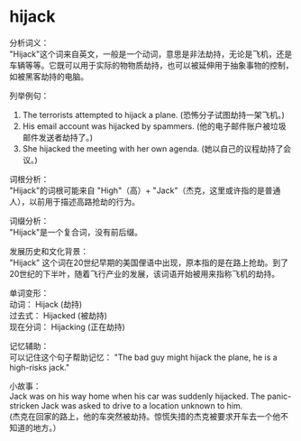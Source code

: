 # hijack

分析词义：  
"Hijack"这个词来自英文，一般是一个动词，意思是非法劫持，无论是飞机，还是车辆等等。它既可以用于实际的物物质劫持，也可以被延伸用于抽象事物的控制，如被黑客劫持的电脑。

  

列举例句：

  

1.  The terrorists attempted to hijack a plane. (恐怖分子试图劫持一架飞机。)
2.  His email account was hijacked by spammers. (他的电子邮件账户被垃圾邮件发送者劫持了。)
3.  She hijacked the meeting with her own agenda. (她以自己的议程劫持了会议。)

  

词根分析：  
"Hijack"的词根可能来自 "High"（高）+ "Jack"（杰克，这里或许指的是普通人），以前用于描述高路抢劫的行为。

  

词缀分析：  
"Hijack"是一个复合词，没有前后缀。

  

发展历史和文化背景：  
"Hijack" 这个词在20世纪早期的美国俚语中出现，原本指的是在路上抢劫。到了20世纪的下半叶，随着飞行产业的发展，该词语开始被用来指称飞机的劫持。

  

单词变形：  
动词： Hijack (劫持)  
过去式： Hijacked (被劫持)  
现在分词： Hijacking (正在劫持)

  

记忆辅助：  
可以记住这个句子帮助记忆： "The bad guy might hijack the plane, he is a high-risks jack."

  

小故事：  
Jack was on his way home when his car was suddenly hijacked. The panic-stricken Jack was asked to drive to a location unknown to him.  
(杰克在回家的路上，他的车突然被劫持。惊慌失措的杰克被要求开车去一个他不知道的地方。）
